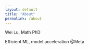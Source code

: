 ```yaml
---
layout: default
title: "About"
permalink: /about
---
```


Wei Lu, Math PhD

Efficient ML, model acceleration @Meta
